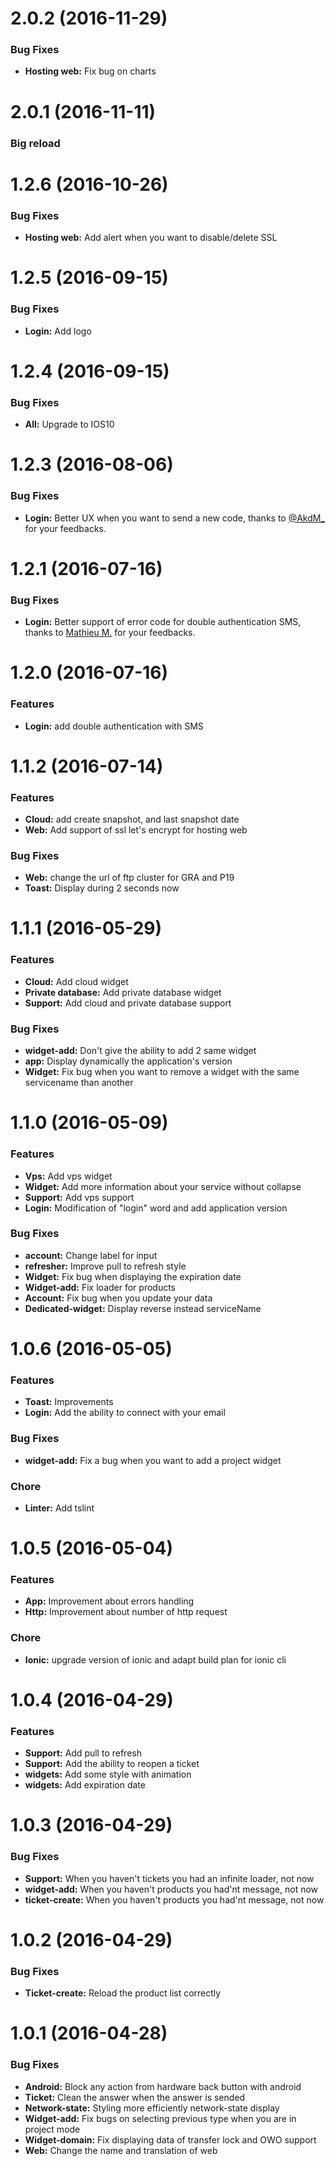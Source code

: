 # 2.0.2 (2016-11-29)

### Bug Fixes

* **Hosting web:** Fix bug on charts

# 2.0.1 (2016-11-11)

### Big reload


# 1.2.6 (2016-10-26)

### Bug Fixes

* **Hosting web:** Add alert when you want to disable/delete SSL

# 1.2.5 (2016-09-15)

### Bug Fixes

* **Login:** Add logo

# 1.2.4 (2016-09-15)

### Bug Fixes

* **All:** Upgrade to IOS10

# 1.2.3 (2016-08-06)

### Bug Fixes

* **Login:** Better UX when you want to send a new code, thanks to [@AkdM_](https://twitter.com/AkdM_) for your feedbacks.

# 1.2.1 (2016-07-16)

### Bug Fixes

* **Login:** Better support of error code for double authentication SMS, thanks to [Mathieu M.](https://twitter.com/Morchip13) for your feedbacks.

# 1.2.0 (2016-07-16)

### Features

* **Login:** add double authentication with SMS

# 1.1.2 (2016-07-14)

### Features

* **Cloud:** add create snapshot, and last snapshot date
* **Web:** Add support of ssl let's encrypt for hosting web

### Bug Fixes
* **Web:** change the url of ftp cluster for GRA and P19
* **Toast:** Display during 2 seconds now

# 1.1.1 (2016-05-29)

### Features

* **Cloud:** Add cloud widget
* **Private database:** Add private database widget
* **Support:** Add cloud and private database support

### Bug Fixes
* **widget-add:** Don't give the ability to add 2 same widget
* **app:** Display dynamically the application's version
* **Widget:** Fix bug when you want to remove a widget with the same servicename than another

# 1.1.0 (2016-05-09)

### Features

* **Vps:** Add vps widget
* **Widget:** Add more information about your service without collapse
* **Support:** Add vps support
* **Login:** Modification of "login" word and add application version

### Bug Fixes

* **account:** Change label for input
* **refresher:** Improve pull to refresh style
* **Widget:** Fix bug when displaying the expiration date
* **Widget-add:** Fix loader for products
* **Account:** Fix bug when you update your data
* **Dedicated-widget:** Display reverse instead serviceName

# 1.0.6 (2016-05-05)

### Features

* **Toast:** Improvements
* **Login:** Add the ability to connect with your email

### Bug Fixes

* **widget-add:** Fix a bug when you want to add a project widget


### Chore

* **Linter:** Add tslint


# 1.0.5 (2016-05-04)

### Features

* **App:** Improvement about errors handling
* **Http:** Improvement about number of http request

### Chore

* **Ionic:** upgrade version of ionic and adapt build plan for ionic cli

# 1.0.4 (2016-04-29)

### Features

* **Support:** Add pull to refresh
* **Support:** Add the ability to reopen a ticket
* **widgets:** Add some style with animation
* **widgets:** Add expiration date


# 1.0.3 (2016-04-29)

### Bug Fixes

* **Support:** When you haven't tickets you had an infinite loader, not now
* **widget-add:** When you haven't products you had'nt message, not now
* **ticket-create:** When you haven't products you had'nt message, not now


# 1.0.2 (2016-04-29)

### Bug Fixes

* **Ticket-create:** Reload the product list correctly

# 1.0.1 (2016-04-28)

### Bug Fixes

* **Android:** Block any action from hardware back button with android
* **Ticket:** Clean the answer when the answer is sended
* **Network-state:** Styling more efficiently network-state display
* **Widget-add:** Fix bugs on selecting previous type when you are in project mode
* **Widget-domain:** Fix displaying data of transfer lock and OWO support
* **Web:** Change the name and translation of web
